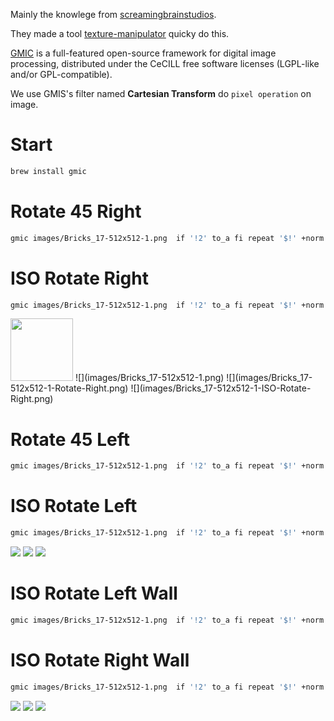 
Mainly the knowlege from [screamingbrainstudios](https://screamingbrainstudios.com/making-isometric-tiles/).

They made a tool [texture-manipulator](https://screamingbrainstudios.itch.io/texture-manipulator) quicky do this.

[GMIC](https://gmic.eu/) is  a full-featured open-source framework for digital image processing, distributed under the CeCILL free software licenses (LGPL-like and/or GPL-compatible).

We use GMIS's filter named **Cartesian Transform** do `pixel operation` on image.

# Start

```sh
brew install gmic
```
# Rotate 45 Right

```sh
gmic images/Bricks_17-512x512-1.png  if '!2' to_a fi repeat '$!' +norm. . f.. "(1+(x-1)+(y-1))" f. "(1+(y-1)-(x-1))" 'a[-2,-1]' c warp.. .,0,1,2,1 rm. mv. 0 done output images/Bricks_17-512x512-1-Rotate-Right.png
```
# ISO Rotate Right

```sh
gmic images/Bricks_17-512x512-1.png  if '!2' to_a fi repeat '$!' +norm. . f.. "(1+(x-1)+(y-1)*2)" f. "(1+(y-1)*2 -(x-1))" 'a[-2,-1]' c warp.. .,0,1,2,1 rm. mv. 0 done output images/Bricks_17-512x512-1-ISO-Rotate-Right.png
```

<img src="images/Bricks_17-512x512-1.png" width="100" />
![](images/Bricks_17-512x512-1.png)
![](images/Bricks_17-512x512-1-Rotate-Right.png)
![](images/Bricks_17-512x512-1-ISO-Rotate-Right.png)


# Rotate 45 Left

```sh
gmic images/Bricks_17-512x512-1.png  if '!2' to_a fi repeat '$!' +norm. . f.. "(1+(x-1)-(y-1))" f. "(1+(y-1)+(x-1))" 'a[-2,-1]' c warp.. .,0,1,2,1 rm. mv. 0 done output images/Bricks_17-512x512-1-Rotate-Left.png
```

# ISO Rotate Left

```sh
gmic images/Bricks_17-512x512-1.png  if '!2' to_a fi repeat '$!' +norm. . f.. "(1+(x-1)-(y-1)*2)" f. "(1+(y-1)*2+(x-1))" 'a[-2,-1]' c warp.. .,0,1,2,1 rm. mv. 0 done output images/Bricks_17-512x512-1-ISO-Rotate-Left.png
```

![](images/Bricks_17-512x512-1.png)
![](images/Bricks_17-512x512-1-Rotate-Left.png)
![](images/Bricks_17-512x512-1-ISO-Rotate-Left.png)


# ISO Rotate Left Wall

```sh
gmic images/Bricks_17-512x512-1.png  if '!2' to_a fi repeat '$!' +norm. . f.. "x" f. "y+x/2" 'a[-2,-1]' c warp.. .,0,1,2,1 rm. mv. 0 done output images/Bricks_17-512x512-1-ISO-Rotate-Left-Wall.png
```
# ISO Rotate Right Wall

```sh
gmic images/Bricks_17-512x512-1.png  if '!2' to_a fi repeat '$!' +norm. . f.. "x" f. "y-x/2" 'a[-2,-1]' c warp.. .,0,1,2,1 rm. mv. 0 done output images/Bricks_17-512x512-1-ISO-Rotate-Right-Wall.png
```
![](images/Bricks_17-512x512-1.png)
![](images/Bricks_17-512x512-1-ISO-Rotate-Left-Wall.png)
![](images/Bricks_17-512x512-1-ISO-Rotate-Left-Wall.png)
